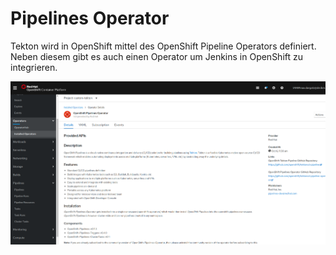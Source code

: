 # Pipelines Operator

Tekton wird in OpenShift mittel des OpenShift Pipeline Operators definiert. Neben diesem gibt es auch einen Operator um Jenkins in OpenShift zu integrieren.

![](../../../.gitbook/assets/image%20%28159%29.png)



